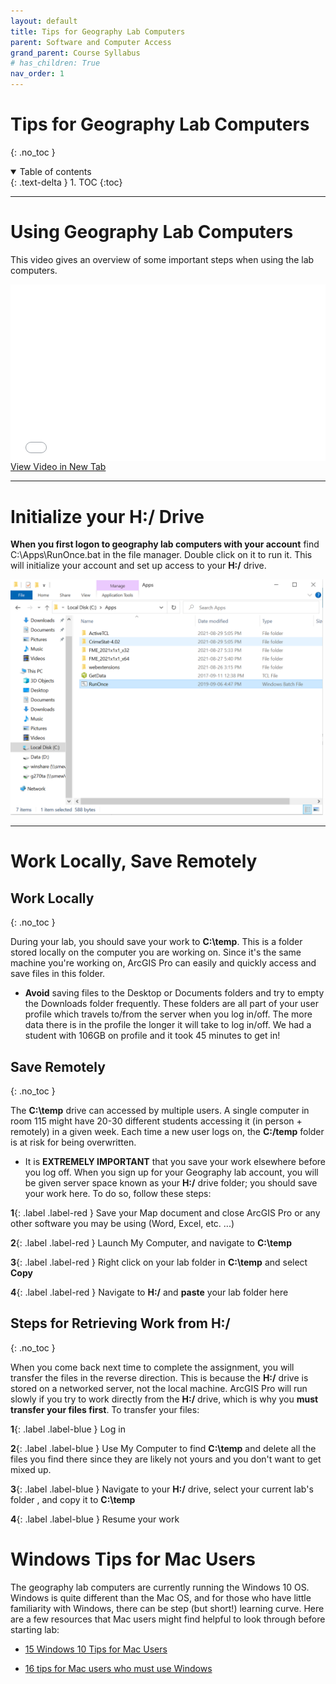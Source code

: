 ```yaml
---
layout: default
title: Tips for Geography Lab Computers
parent: Software and Computer Access
grand_parent: Course Syllabus
# has_children: True
nav_order: 1
---
```


# Tips for Geography Lab Computers
{: .no_toc }

<details open markdown="block">
  <summary>
    Table of contents
  </summary>
  {: .text-delta }
1. TOC
{:toc}
</details>

---

# Using Geography Lab Computers

This video gives an overview of some important steps when using the lab computers.

<div style="overflow: hidden;
  padding-top: 56.25%;
  position: relative">
  <iframe src="videos/GEOS_270-Saving_Your_Work.mp4" title="Processes" scrolling="no" frameborder="0"
    style="border: 0;
   height: 100%;
   left: 0;
   position: absolute;
   top: 0;
   width: 100%;">
   <p>Your browser does not support iframes.</p>
 </iframe>
</div>
<a href="videos/GEOS_270-Saving_Your_Work.mp4" target="_blank">View Video in New Tab</a>

---


# Initialize your H:/ Drive

**When you first logon to geography lab computers with your account** find C:\Apps\RunOnce.bat in the file manager.  Double click on it to run it.  This will initialize your account and set up access to your **H:/** drive.

<img src="images/RunOnce_File_Location.PNG" alt="RunOnce" class="inline" width="500"/>

---

# Work Locally, Save Remotely

## Work Locally
{: .no_toc }


During your lab, you should save your work to **C:\temp**. This is a folder stored locally on the computer you are working on.  Since it's the same machine you're working on, ArcGIS Pro can easily and quickly access and save files in this folder.  

* **Avoid** saving files to the Desktop or Documents folders and try to empty the Downloads folder frequently. These folders are all part of your user profile which travels to/from the server when you log in/off. The more data there is in the profile the longer it will take to log in/off. We had a student with 106GB on profile and it took 45 minutes to get in!

## Save Remotely
{: .no_toc }

The **C:\temp** drive can accessed by multiple users.  A single computer in room 115 might have 20-30 different students accessing it (in person + remotely) in a given week.  Each time a new user logs on, the **C:/temp** folder is at risk for being overwritten. 

* It is **EXTREMELY IMPORTANT** that you save your work elsewhere before you log off.  When you sign up for your Geography lab account, you will be given server space known as your **H:/** drive folder; you should save your work here. To do so, follow these steps:

**1**{: .label .label-red } Save your Map document and close ArcGIS Pro or any other software you may be using (Word, Excel, etc. ...)

**2**{: .label .label-red } Launch My Computer, and navigate to **C:\temp**

**3**{: .label .label-red } Right click on your lab folder in **C:\temp** and select **Copy**

**4**{: .label .label-red } Navigate to **H:/** and **paste** your lab folder here

## Steps for Retrieving Work from H:/
{: .no_toc }

When you come back next time to complete the assignment, you will transfer the files in the reverse direction. This is because the **H:/** drive is stored on a networked server, not the local machine.  ArcGIS Pro will run slowly if you try to work directly from the **H:/** drive, which is why you **must transfer your files first**. To transfer your files:

**1**{: .label .label-blue } Log in

**2**{: .label .label-blue } Use My Computer to find **C:\temp** and delete all the files you find there since they are likely not yours and you don't want to get mixed up.

**3**{: .label .label-blue } Navigate to your **H:/** drive, select your current lab's folder , and copy it to **C:\temp**

**4**{: .label .label-blue } Resume your work

# Windows Tips for Mac Users

The geography lab computers are currently running the Windows 10 OS.  Windows is quite different than the Mac OS, and for those who have little familiarity with Windows, there can be step (but short!) learning curve.  Here are a few resources that Mac users might find helpful to look through before starting lab:

* [15 Windows 10 Tips for Mac Users](https://www.pcmag.com/how-to/windows-10-tips-for-mac-users)

* [16 tips for Mac users who must use Windows](https://www.computerworld.com/article/2476636/16-tips-for-mac-users-who-must-use-windows.html)
